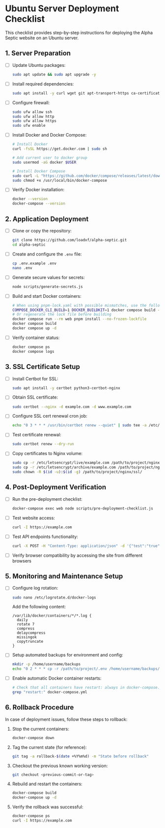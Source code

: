 # Ubuntu Server Deployment Checklist

This checklist provides step-by-step instructions for deploying the Alpha Septic website on an Ubuntu server.

## 1. Server Preparation

- [ ] Update Ubuntu packages:
  ```bash
  sudo apt update && sudo apt upgrade -y
  ```
- [ ] Install required dependencies:
  ```bash
  sudo apt install -y curl wget git apt-transport-https ca-certificates gnupg lsb-release
  ```
- [ ] Configure firewall:
  ```bash
  sudo ufw allow ssh
  sudo ufw allow http
  sudo ufw allow https
  sudo ufw enable
  ```
- [ ] Install Docker and Docker Compose:
  ```bash
  # Install Docker
  curl -fsSL https://get.docker.com | sudo sh
  
  # Add current user to docker group
  sudo usermod -aG docker $USER
  
  # Install Docker Compose
  sudo curl -L "https://github.com/docker/compose/releases/latest/download/docker-compose-$(uname -s)-$(uname -m)" -o /usr/local/bin/docker-compose
  sudo chmod +x /usr/local/bin/docker-compose
  ```
- [ ] Verify Docker installation:
  ```bash
  docker --version
  docker-compose --version
  ```

## 2. Application Deployment

- [ ] Clone or copy the repository:
  ```bash
  git clone https://github.com/loadxf/alpha-septic.git
  cd alpha-septic
  ```
- [ ] Create and configure the `.env` file:
  ```bash
  cp .env.example .env
  nano .env
  ```
- [ ] Generate secure values for secrets:
  ```bash
  node scripts/generate-secrets.js
  ```
- [ ] Build and start Docker containers:
  ```bash
  # When using pnpm-lock.yaml with possible mismatches, use the following:
  COMPOSE_DOCKER_CLI_BUILD=1 DOCKER_BUILDKIT=1 docker compose build --build-arg SKIP_LOCKFILE_CHECK=true
  # Or regenerate the lock file before building
  docker compose run --rm web pnpm install --no-frozen-lockfile
  docker compose build
  docker compose up -d
  ```
- [ ] Verify container status:
  ```bash
  docker compose ps
  docker compose logs
  ```

## 3. SSL Certificate Setup

- [ ] Install Certbot for SSL:
  ```bash
  sudo apt install -y certbot python3-certbot-nginx
  ```
- [ ] Obtain SSL certificate:
  ```bash
  sudo certbot --nginx -d example.com -d www.example.com
  ```
- [ ] Configure SSL cert renewal cron job:
  ```bash
  echo "0 3 * * * /usr/bin/certbot renew --quiet" | sudo tee -a /etc/crontab
  ```
- [ ] Test certificate renewal:
  ```bash
  sudo certbot renew --dry-run
  ```
- [ ] Copy certificates to Nginx volume:
  ```bash
  sudo cp -r /etc/letsencrypt/live/example.com /path/to/project/nginx/ssl/live/
  sudo cp -r /etc/letsencrypt/archive/example.com /path/to/project/nginx/ssl/archive/
  sudo chown -R $(id -u):$(id -g) /path/to/project/nginx/ssl/
  ```

## 4. Post-Deployment Verification

- [ ] Run the pre-deployment checklist:
  ```bash
  docker-compose exec web node scripts/pre-deployment-checklist.js
  ```
- [ ] Test website access:
  ```bash
  curl -I https://example.com
  ```
- [ ] Test API endpoints functionality:
  ```bash
  curl -X POST -H "Content-Type: application/json" -d '{"test":"true"}' https://example.com/api/health
  ```
- [ ] Verify browser compatibility by accessing the site from different browsers

## 5. Monitoring and Maintenance Setup

- [ ] Configure log rotation:
  ```bash
  sudo nano /etc/logrotate.d/docker-logs
  ```
  Add the following content:
  ```
  /var/lib/docker/containers/*/*.log {
    daily
    rotate 7
    compress
    delaycompress
    missingok
    copytruncate
  }
  ```
- [ ] Setup automated backups for environment and config:
  ```bash
  mkdir -p /home/username/backups
  echo "0 2 * * * cp -r /path/to/project/.env /home/username/backups/.env.backup-\$(date +\%Y\%m\%d)" | sudo tee -a /etc/crontab
  ```
- [ ] Enable automatic Docker container restarts:
  ```bash
  # Check that all containers have restart: always in docker-compose.yml
  grep "restart:" docker-compose.yml
  ```

## 6. Rollback Procedure

In case of deployment issues, follow these steps to rollback:

1. Stop the current containers:
   ```bash
   docker-compose down
   ```

2. Tag the current state (for reference):
   ```bash
   git tag -a rollback-$(date +%Y%m%d) -m "State before rollback"
   ```

3. Checkout the previous known working version:
   ```bash
   git checkout <previous-commit-or-tag>
   ```

4. Rebuild and restart the containers:
   ```bash
   docker-compose build
   docker-compose up -d
   ```

5. Verify the rollback was successful:
   ```bash
   docker-compose ps
   curl -I https://example.com
   ``` 